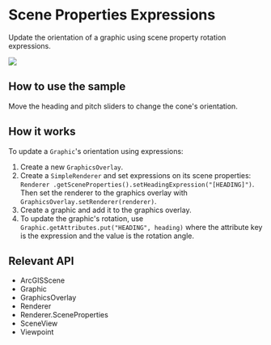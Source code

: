 # Scene Properties Expressions

Update the orientation of a graphic using scene property rotation expressions.

![]("ScenePropertiesExpressions.gif)

## How to use the sample

Move the heading and pitch sliders to change the cone's orientation.

## How it works

To update a `Graphic`'s orientation using expressions:


  1. Create a new `GraphicsOverlay`.
  2. Create a `SimpleRenderer` and set expressions on its scene properties: `Renderer
  .getSceneProperties().setHeadingExpression("[HEADING]")`. Then set the renderer to the graphics overlay 
  with  `GraphicsOverlay.setRenderer(renderer)`.
  3. Create a graphic and add it to the graphics overlay.
  4. To update the graphic's rotation, use `Graphic.getAttributes.put("HEADING", heading)` where the attribute key is
  the expression and the value is the rotation angle.


## Relevant API


  * ArcGISScene
  * Graphic
  * GraphicsOverlay
  * Renderer
  * Renderer.SceneProperties
  * SceneView
  * Viewpoint



